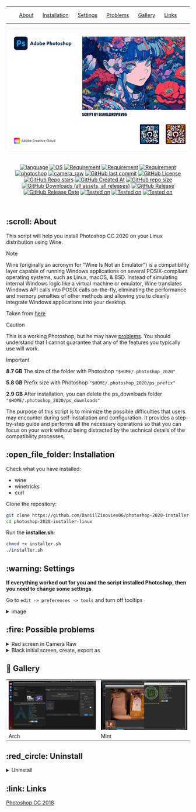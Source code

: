<hr><div align="center">
  <a href="#about">About</a>&ensp;&ensp;&ensp;
  <a href="#installation">Installation</a>&ensp;&ensp;&ensp;
  <a href="#settings">Settings</a>&ensp;&ensp;&ensp;
  <a href="#problems">Problems</a>&ensp;&ensp;&ensp;
  <a href="#gallery">Gallery</a>&ensp;&ensp;&ensp;
  <a href="#links">Links</a>
</div><hr>

<div align = center>
  <img alt="Image" src="https://github.com/DaniilZinoviev06/photoshop-2020-installer-linux/blob/master/images/banner.png">
</div><br>

<div align = center>
  
  [![language](https://img.shields.io/badge/language-Shell-001d26?labelColor=%2300c8ff&color=%23001d26)](#)
  [![OS](https://img.shields.io/badge/OS-Linux-001d26?labelColor=%2300c8ff&color=%23001d26)](#)
  [![Requirement](https://img.shields.io/badge/requirement-Wine-001d26?labelColor=%2300c8ff&color=%23001d26)](#)
  [![Requirement](https://img.shields.io/badge/requirement-Winetricks-001d26?labelColor=%2300c8ff&color=%23001d26)](#)
  [![Requirement](https://img.shields.io/badge/requirement-curl-001d26?labelColor=%2300c8ff&color=%23001d26)](#)
  [![photoshop](https://img.shields.io/badge/photoshop-CC2020-001d26?labelColor=%2300c8ff&color=%23001d26)](#)
  [![camera_raw](https://img.shields.io/badge/CameraRaw-v13-001d26?labelColor=%2300c8ff&color=%23001d26)](#)
  [![GitHub last commit](https://img.shields.io/github/last-commit/DaniilZinoviev06/photoshop-2020-installer-linux?labelColor=%2300c8ff&color=%23001d26)](#)
  [![GitHub License](https://img.shields.io/github/license/DaniilZinoviev06/photoshop-2020-installer-linux?labelColor=%2300c8ff&color=%23001d26)](#)
  [![GitHub Repo stars](https://img.shields.io/github/stars/DaniilZinoviev06/photoshop-2020-installer-linux?labelColor=%2300c8ff&color=%23001d26)](#)
  [![GitHub Created At](https://img.shields.io/github/created-at/DaniilZinoviev06/photoshop-2020-installer-linux?labelColor=%2300c8ff&color=%23001d26)](#)
  [![GitHub repo size](https://img.shields.io/github/repo-size/DaniilZinoviev06/photoshop-2020-installer-linux?labelColor=%2300c8ff&color=%23001d26)](#)
  [![GitHub Downloads (all assets, all releases)](https://img.shields.io/github/downloads/DaniilZinoviev06/photoshop-2020-installer-linux/total?labelColor=%2300c8ff&color=%23001d26)](#)
  [![GitHub Release](https://img.shields.io/github/v/release/DaniilZinoviev06/photoshop-2020-installer-linux?labelColor=%2300c8ff&color=%23001d26)](#)
  [![GitHub Release Date](https://img.shields.io/github/release-date/DaniilZinoviev06/photoshop-2020-installer-linux?labelColor=%2300c8ff&color=%23001d26)](#)
  [![Tested on](https://img.shields.io/badge/tested-Arch-001d26?labelColor=%2300c8ff&color=%23001d26)](#)
  [![Tested on](https://img.shields.io/badge/tested-Ubuntu-001d26?labelColor=%2300c8ff&color=%23001d26)](#)
  [![Tested on](https://img.shields.io/badge/tested-Fedora-001d26?labelColor=%2300c8ff&color=%23001d26)](#)
</div><br>

<h2 id="about">:scroll: About</h2>
<p>This script will help you install Photoshop CC 2020 on your Linux distribution using Wine.</p>

> [!NOTE]
> Wine (originally an acronym for "Wine Is Not an Emulator") is a compatibility layer capable of running Windows applications on several POSIX-compliant operating systems, such as Linux, macOS, & BSD. Instead of simulating internal Windows logic like a virtual machine or emulator, Wine translates Windows API calls into POSIX calls on-the-fly, eliminating the performance and memory penalties of other methods and allowing you to cleanly integrate Windows applications into your desktop.
> 
> Taken from <a href="https://www.winehq.org/">here</a>

> [!CAUTION]
> This is a working Photoshop, but he may have <a href="#problems">problems</a>. You should understand that I cannot guarantee that any of the features you typically use will work.

> [!IMPORTANT]
> **8.7 GB** The size of the folder with Photoshop `"$HOME/.photoshop_2020"`
> 
> **5.8 GB** Prefix size with Photoshop `"$HOME/.photoshop_2020/ps_prefix"`
> 
> **2.9 GB** After installation, you can delete the ps_downloads folder `"$HOME/.photoshop_2020/ps_downloads"`

The purpose of this script is to minimize the possible difficulties that users may encounter during self-installation and configuration. It provides a step-by-step guide and performs all the necessary operations so that you can focus on your work without being distracted by the technical details of the compatibility processes.

<h2 id="installation">:open_file_folder: Installation</h2>

Check what you have installed:
- wine
- winetricks
- curl

Clone the repository:

```bash
git clone https://github.com/DaniilZinoviev06/photoshop-2020-installer-linux.git
cd photoshop-2020-installer-linux
```

Run the **installer.sh**:
```bash
chmod +x installer.sh
./installer.sh
```

<h2 id="settings">:warning: Settings</h2>
 
  **If everything worked out for you and the script installed Photoshop, then you need to change some settings**
  
  Go to ```edit -> preferences -> tools``` and turn off tooltips
  
  <details><summary>image</summary><br><div align = center><img alt="Image" src="https://github.com/DaniilZinoviev06/photoshop-installer-linux/blob/master/images/settings_tooltips.png"></div></details>

<h2 id="problems">:fire: Possible problems</h2>
  <details><summary>Red screen in Camera Raw</summary><br>
    Solution: Go to the Camera Raw settings(edit -> Camera Raw) and turn off the graphic processor
  </details>

  <details><summary>Black initial screen, create, export as</summary><br>
    Solution: Check if there is gdiplus in the library section in the configuration of Wine. 
    <br><br>
    Alternative: edit -> preferences -> general. Turn off "Show Start workspace" and turn on "Use legacy New document". "Export as" cannot be fixed through the settings, but there is a quick export. I only had this problem on Fedora
  </details>

<h2 id="gallery">🌄 Gallery</h2>
<div align="center">
  <table><tr><td>
    <img src="https://github.com/DaniilZinoviev06/photoshop-2020-installer-linux/blob/master/images/ps_arch.png" alt="Arch"/></td><td>
    <img src="https://github.com/DaniilZinoviev06/photoshop-2020-installer-linux/blob/master/images/ps_mint.png" alt="Mint"/></td></tr>
    <tr><td>Arch</td><td>Mint</td></tr>
  </table>
</div>

<h2 id="uninstall">:red_circle: Uninstall</h2>
  <details><summary>Uninstall</summary><br>
    Launch the <strong>installer.sh</strong> and select the delete Photoshop option<br><br>
    or remove:<br><br>
    "$HOME/.photoshop_2020"<br>
    "$HOME/.local/share/applications/photoshop_2020.desktop"<br>
    "$HOME/.local/share/icons/photoshop_icon.png"<br>
  </details>

<h2 id="links">:link: Links</h2>

  <a href="https://github.com/DaniilZinoviev06/photoshop-installer-linux">Photoshop CC 2018</a>
